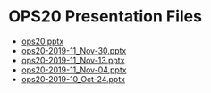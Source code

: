 <!--
This is a machine generated file, and should not be edited, as it will be overwritten with future updates.
-->

# OPS20 Presentation Files

- [ops20.pptx](https://globaleventcdn.blob.core.windows.net/assets/ops/ops20/ops20.pptx)
- [ops20-2019-11_Nov-30.pptx](https://globaleventcdn.blob.core.windows.net/assets/ops/ops20/ops20-2019-11_Nov-30.pptx)
- [ops20-2019-11_Nov-13.pptx](https://globaleventcdn.blob.core.windows.net/assets/ops/ops20/ops20-2019-11_Nov-13.pptx)
- [ops20-2019-11_Nov-04.pptx](https://globaleventcdn.blob.core.windows.net/assets/ops/ops20/ops20-2019-11_Nov-04.pptx)
- [ops20-2019-10_Oct-24.pptx](https://globaleventcdn.blob.core.windows.net/assets/ops/ops20/ops20-2019-10_Oct-24.pptx)


